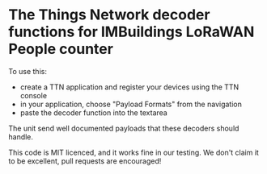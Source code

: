 # The Things Network decoder functions for IMBuildings LoRaWAN People counter

To use this:
* create a TTN application and register your devices using the TTN console
* in your application, choose "Payload Formats" from the navigation
* paste the decoder function into the textarea

The unit send well documented payloads that these decoders should handle.

This code is MIT licenced, and it works fine in our testing. We don't claim it to be excellent, pull requests are encouraged!
